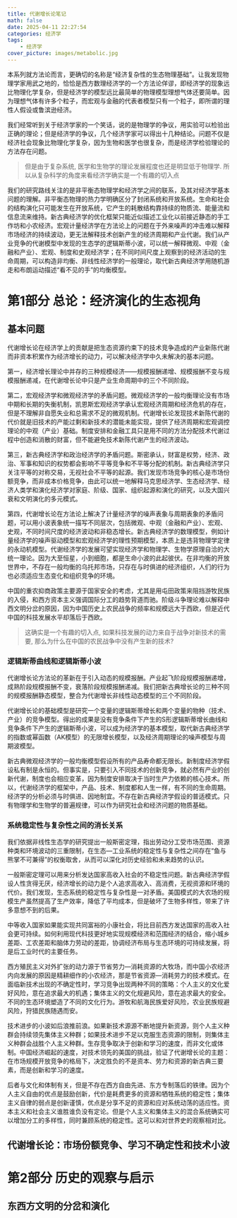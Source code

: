 ```yaml
---
title: 代谢增长论笔记
math: false
date: 2025-04-11 22:27:54
categories: 经济学
tags:
    - 经济学
cover_picture: images/metabolic.jpg
---
```



本系列就方法论而言，更确切的名称是“经济复杂性的生态物理基础”。让我发现物理学家用武之地的，恰恰是西方数理经济学的一个方法论佯谬，即经济学的现象远比物理化学复杂，但是经济学的模型远比最简单的物理模型理想气体还要简单。因为理想气体有许多个粒子，而宏观与金融的代表者模型只有一个粒子，即所谓的理性人假设或鲁滨逊经济。

我们经常听到关于经济学家的一个笑话，说的是物理学的争议，用实验可以检验出正确的理论；但是经济学的争议，几个经济学家可以得出十几种结论。问题不仅是经济社会现象比物理化学复杂，因为生物和医学也很复杂，而是经济学检验理论的方法存在问题。

> 但是由于复杂系统, 医学和生物学的理论发展程度也还是明显低于物理学. 所以从复杂科学的角度来看经济学确实是一个有趣的切入点

我们的研究路线关注的是非平衡态物理学和经济学之间的联系，及其对经济学基本问题的理解。非平衡态物理的热力学明确区分了封闭系统和开放系统。生命和社会的结构演化只可能发生在开放系统，它产生的耗散结构靠持续的物质流、能量流和信息流来维持。新古典经济学的优化框架只能近似描述工业化以前接近静态的手工作坊和小农经济。宏观计量经济学在方法论上的问题在于外来噪声的冲击难以解释市场经济的持续波动，更无法解释技术创新产生的经济周期和产业代谢。我们从产业竞争的代谢模型中发现的生态学的逻辑斯蒂小波，可以统一解释微观、中观（金融和产业）、宏观、制度和史观经济学；在不同时间尺度上观察到的经济活动的生命周期，可以构造非均衡、非线性经济学的一般理论，取代新古典经济学用随机游走和布朗运动描述“看不见的手”的均衡模型。


第1部分 总论：经济演化的生态视角
==================================


基本问题
--------------

代谢增长论在经济学上的贡献是把生态资源约束下的技术竞争造成的产业新陈代谢而非资本积累作为经济增长的动力，可以解决经济学中久未解决的基本问题。

第一，经济增长理论中并存的三种规模经济——规模报酬递增、规模报酬不变与规模报酬递减，在代谢增长论中只是产业生命周期中的三个不同阶段。

第二，宏观经济学和微观经济学的矛盾问题。微观经济学的一般均衡理论没有市场中期和长期的失衡机制，凯恩斯宏观经济学承认宏观经济周期和经济危机的存在，但是不理解非自愿失业和总需求不足的微观机制。代谢增长论发现技术新陈代谢的代价就是旧技术的产能过剩和新技术的潜能未能实现，提供了经济周期和宏观调控理论的中观（产业）基础。制度安排和金融工具只是用不同的方法分配技术代谢过程中创造和消散的财富，但不能避免技术新陈代谢产生的经济波动。

第三，新古典经济学和政治经济学的矛盾问题。斯密承认，财富是权势，经济、政治、军事和知识的权势都会影响不平等竞争和不平等分配的机制。新古典经济学只关注平等的对称交易，无视社会不平等的起源。我们发现市场竞争的核心是市场份额竞争，而非成本价格竞争，由此可以统一地解释马克思经济学、生态经济学、经济人类学和演化经济学对家庭、阶级、国家、组织起源和演化的研究，以及大国兴衰和文明演化的多元模式。

第四，代谢增长论在方法论上解决了计量经济学的噪声表象与周期表象的矛盾问题，可以用小波表象统一描写不同层次，包括微观、中观（金融和产业）、宏观、史观，不同时间尺度的经济波动和非稳态增长。新古典经济学的数理模型，例如计量经济学的噪声驱动模型和宏观经济学的理性预期模型，本质上是违背物理学定律的永动机模型。代谢经济学的发展可望实现经济学和物理学、生物学原理自洽的大统一理论。因为大至恒星，小到细胞，都是生命小波的此起彼伏。在非均衡的开放世界中，不存在一般均衡的乌托邦市场，只存在与时俱进的经济组织，人们的行为也必须适应生态变化和组织竞争的环境。

中国的重农抑商政策主要源于国家安全的考虑，尤其是用屯田政策来阻挡游牧民族的入侵，和西方资本主义强调国际分工的趋势背道而驰。阶级斗争理论难以解释中西文明分岔的原因，因为中国历史上农民战争的频率和规模远大于西欧，但是近代中国的科技发展水平却落后于西欧。

> 这确实是一个有趣的切入点, 如果科技发展的动力来自于战争对新技术的需要, 那么为什么在中国的农民战争中没有产生新的技术?


### 逻辑斯蒂曲线和逻辑斯蒂小波

代谢增长论方法论的革新在于引入动态的规模报酬。产业起飞阶段规模报酬递增，成熟阶段规模报酬不变，衰落阶段规模报酬递减。我们把新古典增长论的三种不同的规模报酬静态模型，整合为代谢增长非线性动态模型的三个不同阶段。

代谢增长论的基础模型是研究一个变量的逻辑斯蒂增长和两个变量的物种（技术、产业）的竞争模型。得出的成果是没有竞争条件下产生的S形逻辑斯蒂增长曲线和竞争条件下产生的逻辑斯蒂小波，可以成为经济学的基本模型，取代新古典经济学的指数或幂函数（AK模型）的无限增长模型，以及经济周期理论的噪声模型与周期波模型。

新古典微观经济学的一般均衡模型假设所有的产品寿命都无限长。新制度经济学假设私有制是永恒的。但事实是，只要引入不同技术的创新竞争，就必然有产业的创新代谢，制度也会相应变革，因为制度安排取决于当时生产力依赖的核心技术。所以，代谢经济学的框架中，产品、技术、制度都和人生一样，有不同的生命周期。经济学的分析必须与时俱进、因地制宜。不存在新古典经济学假设的普适模式。只有物理学和生物学的普遍规律，可以作为研究社会和经济问题的物质基础。


### 系统稳定性与复杂性之间的消长关系

我们依据非线性生态学的研究提出一般斯密定理，指出劳动分工受市场范围、资源种类和环境波动的三重限制，在生态—工业系统的稳定性与复杂性之间存在“鱼与熊掌不可兼得”的权衡取舍，从而可以深化对历史经验和未来趋势的认识。

一般斯密定理可以用来分析发达国家高收入社会的不稳定性问题。新古典经济学假设人性贪得无厌，经济增长的动力是个人追求高收入、高消费，无视资源和环境的代价。我们发现，生态系统的稳定性与复杂性是一对矛盾。美国模式的大农场的规模生产虽然提高了生产效率，降低了平均成本，但是破坏了生物多样性，带来了许多意想不到的后果。

中等收入国家如果能实现共同富裕的小康社会，将比目前西方发达国家的高收入社会更可持续。如何利用现代科技更好地实现规模经济和范围经济的结合，缩小城乡差距、工农差距和脑体力劳动的差距，协调经济布局与生态环境的可持续发展，将是后工业时代的主要任务。


西方殖民主义对外扩张的动力源于节省劳力—消耗资源的大牧场，而中国小农经济内向发展的原因是精耕细作的小农经济，那是节省资源—消耗劳力的技术模式。在面临新技术出现的不确定性时，学习竞争出现两种不同的策略：个人主义的文化爱好风险，意在追求最大的机遇；集体主义的文化规避风险，意在追求最大的安全。不同的生态环境塑造了不同的文化行为。游牧和航海民族爱好风险，农业民族规避风险，狩猎民族随遇而安。

技术进步的小波如后浪推前浪。如果新技术源源不断地提升新资源，则个人主义种群会持续领先集体主义种群；如果技术进步不足以克服生态资源的限制，则集体主义种群会战胜个人主义种群。生存竞争取决于创新和学习的速度，而非文化或体制。中国经济崛起的速度，对技术领先的美国的挑战，验证了代谢增长论的主题：在市场规模开放竞争的格局下，决定胜负的不是资本、劳力和资源的新古典三要素，而是创新和学习的速度。

后者与文化和体制有关，但是不存在西方自由先进、东方专制落后的铁律。因为个人主义自由的优点是鼓励创新，代价是耗费更多的资源和牺牲系统的稳定性；集体主义自律的弱点是创新谨慎，优点是分享不足的资源和应对系统动荡的适应性。资本主义和社会主义谁胜谁负没有定论。但是个人主义和集体主义的混合系统确实可以增加分工的多样性，同时兼顾系统的稳定性。这可以和对世界史的观察相对比。




代谢增长论：市场份额竞争、学习不确定性和技术小波
----------------------------------------------





第2部分 历史的观察与启示
===========================




东西方文明的分岔和演化
------------------------